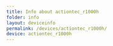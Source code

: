 ```yaml
---
title: Info about actiontec_r1000h
folder: info
layout: deviceinfo
permalink: /devices/actiontec_r1000h/
device: actiontec_r1000h
---
```

